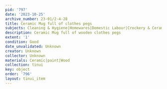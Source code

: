 ```yaml
---
pid: '797'
date: '2023-10-25'
archive_number: 23-01/2-4-28
title: Ceramic Mug full of clothes pegs
subjects: Cleaning & Hygiene|Homewares|Domestic Labour|Crockery & Ceramics
description: Ceramic Mug full of wooden clothes pegs
extent: '1'
condition: Good
date_unvalidated: Unknown
creator: Unknown
collector: Unknown
materials: Ceramic|paint|Wood
collection: tinui
key: object
order: '796'
layout: tinui_item
---
```

